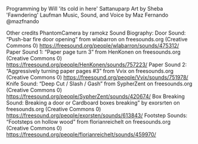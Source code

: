 Programming by Will 'its cold in here' Sattanuparp
Art by Sheba 'Fawndering' Laufman
Music, Sound, and Voice by Maz Fernando @mazfnando


Other credits
PhantomCamera by ramokz
Sound Biography:
Door Sound: “Push-bar fire door opening” from wlabarron on freesounds.org (Creative Commons 0)
    https://freesound.org/people/wlabarron/sounds/475312/
Paper Sound 1: “Paper page turn 3” from HenKonen on freesounds.org (Creative Commons 0)
    https://freesound.org/people/HenKonen/sounds/757223/
Paper Sound 2: “Aggressively turning paper pages #3” from Vvix on freesounds.org (Creative Commons 0)
    https://freesound.org/people/Vvix/sounds/751978/
Knife Sound: “Deep Cut / Slash / Gash” from SypherZent on freesounds.org (Creative Commons 0)
    https://freesound.org/people/SypherZent/sounds/420674/
Box Breaking Sound: Breaking a door or Cardboard boxes breaking” by exorsrten on freesounds.org (Creative Commons 0)
    https://freesound.org/people/exorsten/sounds/613843/
Footstep Sounds: “Footsteps on hollow wood” from florianreichelt on freesounds.org (Creative Commons 0)
    https://freesound.org/people/florianreichelt/sounds/459970/ 

